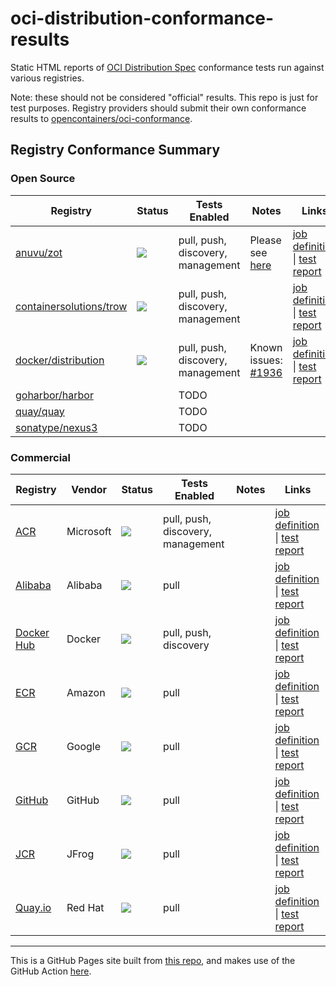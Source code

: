 # oci-distribution-conformance-results

Static HTML reports of [OCI Distribution Spec](https://github.com/opencontainers/distribution-spec) conformance tests run against various registries.

Note: these should not be considered "official" results. This repo is just for test purposes. 
Registry providers should submit their own conformance results to [opencontainers/oci-conformance](https://github.com/opencontainers/oci-conformance).

## Registry Conformance Summary

### Open Source

| Registry | Status | Tests Enabled | Notes| Links |
| -------- | -------- | -------- | -------- | -------- |
| [anuvu/zot](https://github.com/anuvu/zot) | [![](https://github.com/bloodorangeio/oci-distribution-conformance-results/workflows/zot-split-tests/badge.svg)](https://github.com/bloodorangeio/oci-distribution-conformance-results/actions?query=workflow%3Azot-split-tests) | pull, push, discovery, management | Please see [here](https://github.com/bloodorangeio/distribution-spec/issues/4) | [job definition](https://github.com/bloodorangeio/oci-distribution-conformance-results/blob/split-tests/.github/workflows/zot.yml) &#x7c; [test report](https://oci-distribution-conformance-results.s3.amazonaws.com/zot-split-tests.html) |
| [containersolutions/trow](https://github.com/containersolutions/trow) | [![](https://github.com/bloodorangeio/oci-distribution-conformance-results/workflows/trow-split-tests/badge.svg)](https://github.com/bloodorangeio/oci-distribution-conformance-results/actions?query=workflow%3Atrow-split-tests) | pull, push, discovery, management | | [job definition](https://github.com/bloodorangeio/oci-distribution-conformance-results/blob/split-tests/.github/workflows/trow.yml) &#x7c; [test report](https://oci-distribution-conformance-results.s3.amazonaws.com/trow-split-tests.html) |
| [docker/distribution](https://github.com/docker/distribution) | [![](https://github.com/bloodorangeio/oci-distribution-conformance-results/workflows/distribution-split-tests/badge.svg)](https://github.com/bloodorangeio/oci-distribution-conformance-results/actions?query=workflow%3Adistribution-split-tests) | pull, push, discovery, management | Known issues: [#1936](https://github.com/docker/distribution/issues/1936) | [job definition](https://github.com/bloodorangeio/oci-distribution-conformance-results/blob/split-tests/.github/workflows/distribution.yml) &#x7c; [test report](https://oci-distribution-conformance-results.s3.amazonaws.com/distribution-split-tests.html) |
| [goharbor/harbor](https://github.com/goharbor/harbor) | | TODO | |
| [quay/quay](https://github.com/quay/quay) | | TODO | |
| [sonatype/nexus3](https://github.com/sonatype/docker-nexus3) | | TODO | |

### Commercial

| Registry | Vendor | Status | Tests Enabled | Notes| Links |
| -------- | -------- | -------- | -------- | -------- | -------- |
| [ACR](https://azure.microsoft.com/en-us/services/container-registry/) | Microsoft | [![](https://github.com/bloodorangeio/oci-distribution-conformance-results/workflows/acr-split-tests/badge.svg)](https://github.com/bloodorangeio/oci-distribution-conformance-results/actions?query=workflow%3Aacr-split-tests) | pull, push, discovery, management | | [job definition](https://github.com/bloodorangeio/oci-distribution-conformance-results/blob/split-tests/.github/workflows/acr.yml) &#x7c; [test report](https://oci-distribution-conformance-results.s3.amazonaws.com/acr-split-tests.html) |
| [Alibaba](https://www.alibabacloud.com/product/container-registry) | Alibaba | [![](https://github.com/bloodorangeio/oci-distribution-conformance-results/workflows/alibaba-split-tests/badge.svg)](https://github.com/bloodorangeio/oci-distribution-conformance-results/actions?query=workflow%3Aalibaba-split-tests) | pull | | [job definition](https://github.com/bloodorangeio/oci-distribution-conformance-results/blob/split-tests/.github/workflows/alibaba.yml) &#x7c; [test report](https://oci-distribution-conformance-results.s3.amazonaws.com/alibaba-split-tests.html) |
| [Docker Hub](https://hub.docker.com/) | Docker | [![](https://github.com/bloodorangeio/oci-distribution-conformance-results/workflows/dockerhub-split-tests/badge.svg)](https://github.com/bloodorangeio/oci-distribution-conformance-results/actions?query=workflow%3Adockerhub-split-tests) | pull, push, discovery | | [job definition](https://github.com/bloodorangeio/oci-distribution-conformance-results/blob/split-tests/.github/workflows/dockerhub.yml) &#x7c; [test report](https://oci-distribution-conformance-results.s3.amazonaws.com/dockerhub-split-tests.html) |
| [ECR](https://aws.amazon.com/ecr/) | Amazon | [![](https://github.com/bloodorangeio/oci-distribution-conformance-results/workflows/ecr-split-tests/badge.svg)](https://github.com/bloodorangeio/oci-distribution-conformance-results/actions?query=workflow%3Aecr-split-tests) | pull | | [job definition](https://github.com/bloodorangeio/oci-distribution-conformance-results/blob/split-tests/.github/workflows/ecr.yml) &#x7c; [test report](https://oci-distribution-conformance-results.s3.amazonaws.com/ecr-split-tests.html) |
| [GCR](https://cloud.google.com/container-registry/) | Google | [![](https://github.com/bloodorangeio/oci-distribution-conformance-results/workflows/gcr-split-tests/badge.svg)](https://github.com/bloodorangeio/oci-distribution-conformance-results/actions?query=workflow%3Agcr-split-tests) | pull | | [job definition](https://github.com/bloodorangeio/oci-distribution-conformance-results/blob/split-tests/.github/workflows/gcr.yml) &#x7c; [test report](https://oci-distribution-conformance-results.s3.amazonaws.com/gcr-split-tests.html) |
| [GitHub](https://github.com/features/packages) | GitHub | [![](https://github.com/bloodorangeio/oci-distribution-conformance-results/workflows/github-split-tests/badge.svg)](https://github.com/bloodorangeio/oci-distribution-conformance-results/actions?query=workflow%3Agithub-split-tests) | pull | | [job definition](https://github.com/bloodorangeio/oci-distribution-conformance-results/blob/split-tests/.github/workflows/github.yml) &#x7c; [test report](https://oci-distribution-conformance-results.s3.amazonaws.com/github-split-tests.html) |
| [JCR](https://jfrog.com/container-registry/) | JFrog | [![](https://github.com/bloodorangeio/oci-distribution-conformance-results/workflows/jcr-split-tests/badge.svg)](https://github.com/bloodorangeio/oci-distribution-conformance-results/actions?query=workflow%3Ajcr-split-tests) | pull | | [job definition](https://github.com/bloodorangeio/oci-distribution-conformance-results/blob/split-tests/.github/workflows/jcr.yml) &#x7c; [test report](https://oci-distribution-conformance-results.s3.amazonaws.com/jcr-split-tests.html) |
| [Quay.io](https://quay.io/repository/) | Red Hat | [![](https://github.com/bloodorangeio/oci-distribution-conformance-results/workflows/quay-split-tests/badge.svg)](https://github.com/bloodorangeio/oci-distribution-conformance-results/actions?query=workflow%3Aquay-split-tests) | pull | | [job definition](https://github.com/bloodorangeio/oci-distribution-conformance-results/blob/split-tests/.github/workflows/quay.yml) &#x7c; [test report](https://oci-distribution-conformance-results.s3.amazonaws.com/quay-split-tests.html) |

---

This is a GitHub Pages site built from [this repo](https://github.com/bloodorangeio/oci-distribution-conformance-results), and makes use of the GitHub Action [here](https://github.com/bloodorangeio/oci-test-action).
